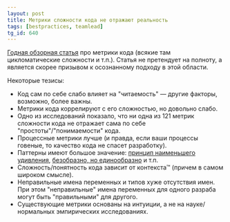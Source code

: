 ```yaml
---
layout: post
title: Метрики сложности кода не отражают реальность
tags: [bestpractices, teamlead]
tg_id: 640
---
```

[Годная обзорная статья](https://dl.acm.org/doi/pdf/10.1145/3546576) про метрики кода (всякие там цикломатические сложности и т.п.). Статья не претендует на полноту, а является скорее призывом к осознанному подходу в этой области.

Некоторые тезисы:
- Код сам по себе слабо влияет на "читаемость" — другие факторы, возможно, более важны.
- Метрики кода коррелируют с его сложностью, но довольно слабо.
- Одно из исследований показало, что ни одна из 121 метрик сложности кода не отражает сама по себе "простоты"/"понимаемости" кода.
- Процессные метрики лучше (и правда, если ваши процессы говеные, то качество кода не спасет разработку).
- Паттерны имеют большое значение: [принцип наименьшего удивления](/2022/01/27/principle-of-least-astonishment.html), [безобразно, но единообразно](/2024/06/25/cognitive-load.html) и т.п.
- Сложность/понятность кода зависит от контекста™ (причем в самом широком смысле).
- Неправильные имена переменных и типов хуже отсутствия имен. При этом "неправильные" имена переменных для одного разраба могут быть "правильными" для другого.
- Существующие метрики основаны на интуиции, а не на науке/нормальных эмпирических исследованиях.

